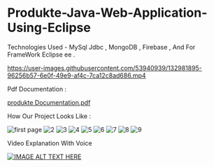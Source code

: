 # Produkte-Java-Web-Application-Using-Eclipse
Technologies Used - MySql Jdbc , MongoDB , Firebase , And For FrameWork Eclipse ee .


https://user-images.githubusercontent.com/53940939/132981895-96256b57-6e0f-49e9-af4c-7ca12c8ad686.mp4


Pdf Documentation : 

[produkte Documentation.pdf](https://github.com/DHIMANvivek/Produkte-Java-Web-Application-Using-Eclipse/files/7149343/produkte.Documentation.pdf)


How Our Project Looks Like :

![first page](https://user-images.githubusercontent.com/53940939/132982537-ae3f1ba9-c46d-4de4-b8a4-827b2d48f88d.png)
![2](https://user-images.githubusercontent.com/53940939/132982538-d368ecff-2fce-4198-bb85-0b348f06ec0c.png)
![3](https://user-images.githubusercontent.com/53940939/132982552-c4932854-fdbb-4cde-8810-57933928419b.png)
![4](https://user-images.githubusercontent.com/53940939/132982554-36985c8b-f181-4513-87ed-b5d58aeaeaee.png)
![5](https://user-images.githubusercontent.com/53940939/132982555-c37ccddb-bfad-4910-b44b-1035d684a3e2.png)
![6](https://user-images.githubusercontent.com/53940939/132982556-8c788a59-ed73-4140-8381-6d9af298c87c.png)
![7](https://user-images.githubusercontent.com/53940939/132982557-84922ff5-fcc1-4277-a8a5-d94ad96378b1.png)
![8](https://user-images.githubusercontent.com/53940939/132982558-9a4869d0-22d6-4da4-a2a8-67e7168de311.png)
![9](https://user-images.githubusercontent.com/53940939/132982559-83a3df8a-6f4b-4a18-ab1a-2b6db1344668.png)



Video Explanation With Voice


[![IMAGE ALT TEXT HERE](https://img.youtube.com/vi/AOn4CLBPLjeEwvynElS3A2Z8kBX4GM817g/0.jpg)](https://www.youtube.com/watch?v=TisSeeRNB-A)

